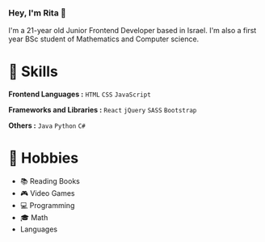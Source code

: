 ### Hey, I'm Rita 👋

I'm a 21-year old Junior Frontend Developer based in Israel. I'm also a first year BSc student of Mathematics and Computer science.

# :hammer: Skills
**Frontend Languages :** `HTML` `CSS` `JavaScript`

**Frameworks and Libraries :** `React` `jQuery` `SASS` `Bootstrap` 

**Others :** `Java` `Python` `C#`
# :love_letter: Hobbies 
* :books: Reading Books
* :video_game: Video Games
* :computer: Programming
* :mortar_board: Math
* Languages



